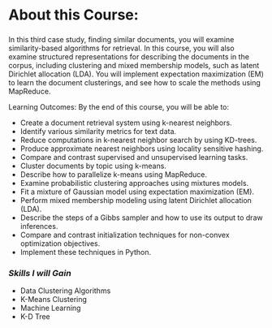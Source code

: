 # About this Course:
###
In this third case study, finding similar documents, you will examine similarity-based algorithms for retrieval.  In this course, you will also examine structured representations for describing the documents in the corpus, including clustering and mixed membership models, such as latent Dirichlet allocation (LDA).  You will implement expectation maximization (EM) to learn the document clusterings, and see how to scale the methods using MapReduce.

Learning Outcomes:  By the end of this course, you will be able to:
   * Create a document retrieval system using k-nearest neighbors.
   * Identify various similarity metrics for text data.
   * Reduce computations in k-nearest neighbor search by using KD-trees.
   * Produce approximate nearest neighbors using locality sensitive hashing.
   * Compare and contrast supervised and unsupervised learning tasks.
   * Cluster documents by topic using k-means.
   * Describe how to parallelize k-means using MapReduce.
   * Examine probabilistic clustering approaches using mixtures models.
   * Fit a mixture of Gaussian model using expectation maximization (EM).
   * Perform mixed membership modeling using latent Dirichlet allocation (LDA).
   * Describe the steps of a Gibbs sampler and how to use its output to draw inferences.
   * Compare and contrast initialization techniques for non-convex optimization objectives.
   * Implement these techniques in Python.
   ###
   
   ### *Skills I will Gain*
* Data Clustering Algorithms
* K-Means Clustering
* Machine Learning
* K-D Tree
